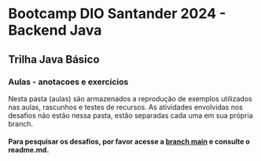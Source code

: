 # Bootcamp DIO Santander 2024 - Backend Java
## Trilha Java Básico
### Aulas - anotacoes e exercícios

Nesta pasta (aulas) são armazenados a reprodução de exemplos utilizados nas aulas, rascunhos e testes de recursos.
As atividades envolvidas nos desafios não estão nessa pasta, estão separadas cada uma em sua própria branch.

#### Para pesquisar os desafios, por favor acesse a [branch main](https://github.com/alexandre-melgarejo/dio-java-basico/tree/main) e consulte o readme.md.
